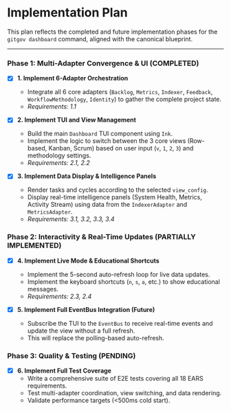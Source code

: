 # Implementation Plan

This plan reflects the completed and future implementation phases for the `gitgov dashboard` command, aligned with the canonical blueprint.

---

### Phase 1: Multi-Adapter Convergence & UI (COMPLETED)

- [x] **1. Implement 6-Adapter Orchestration**
  - Integrate all 6 core adapters (`Backlog`, `Metrics`, `Indexer`, `Feedback`, `WorkflowMethodology`, `Identity`) to gather the complete project state.
  - _Requirements: 1.1_

- [x] **2. Implement TUI and View Management**
  - Build the main `Dashboard` TUI component using `Ink`.
  - Implement the logic to switch between the 3 core views (Row-based, Kanban, Scrum) based on user input (`v`, `1`, `2`, `3`) and methodology settings.
  - _Requirements: 2.1, 2.2_

- [x] **3. Implement Data Display & Intelligence Panels**
  - Render tasks and cycles according to the selected `view_config`.
  - Display real-time intelligence panels (System Health, Metrics, Activity Stream) using data from the `IndexerAdapter` and `MetricsAdapter`.
  - _Requirements: 3.1, 3.2, 3.3, 3.4_

### Phase 2: Interactivity & Real-Time Updates (PARTIALLY IMPLEMENTED)

- [x] **4. Implement Live Mode & Educational Shortcuts**
  - Implement the 5-second auto-refresh loop for live data updates.
  - Implement the keyboard shortcuts (`n`, `s`, `a`, etc.) to show educational messages.
  - _Requirements: 2.3, 2.4_

- [x] **5. Implement Full EventBus Integration (Future)**
  - Subscribe the TUI to the `EventBus` to receive real-time events and update the view without a full refresh.
  - This will replace the polling-based auto-refresh.

### Phase 3: Quality & Testing (PENDING)

- [x] **6. Implement Full Test Coverage**
  - Write a comprehensive suite of E2E tests covering all 18 EARS requirements.
  - Test multi-adapter coordination, view switching, and data rendering.
  - Validate performance targets (<500ms cold start).
